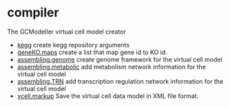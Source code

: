 # compiler

The GCModeller virtual cell model creator

+ [kegg](compiler/kegg.1) create kegg repository arguments
+ [geneKO.maps](compiler/geneKO.maps.1) create a list that map gene id to KO id.
+ [assembling.genome](compiler/assembling.genome.1) create genome framework for the virtual cell model
+ [assembling.metabolic](compiler/assembling.metabolic.1) add metabolism network information for the virtual cell model
+ [assembling.TRN](compiler/assembling.TRN.1) add transcription regulation network information for the virtual cell model
+ [vcell.markup](compiler/vcell.markup.1) Save the virtual cell data model in XML file format.
